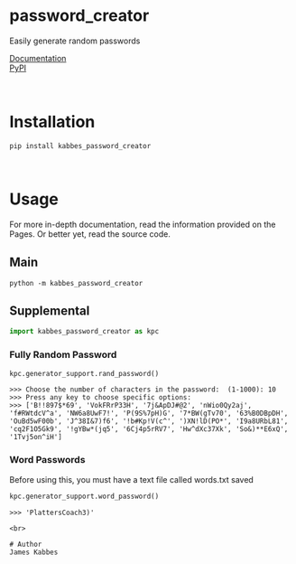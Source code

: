 # password_creator
Easily generate random passwords

[Documentation](https://jameskabbes.github.io/password_creator)<br>
[PyPI](https://pypi.org/project/kabbes-password-creator)

<br> 

# Installation
`pip install kabbes_password_creator`

<br>

# Usage
For more in-depth documentation, read the information provided on the Pages. Or better yet, read the source code.

## Main

```
python -m kabbes_password_creator
```

## Supplemental

```python
import kabbes_password_creator as kpc
```

### Fully Random Password
```python 
kpc.generator_support.rand_password()
```
```
>>> Choose the number of characters in the password:  (1-1000): 10
>>> Press any key to choose specific options:
>>> ['B!!897$*69', 'VokFRrP33H', '7j&ApDJ#@2', 'nWio0Qy2aj', 'f#RWtdcV^a', 'NW6a8UwF7!', 'P(9S%7pH)G', '7*BW(gTv70', '63%B0DBpDH', 'OuBd5wF00b', 'J^38I&7)f6', '!b#Kp!V(c^', ')XN!lD(PO*', 'I9a8URbL81', 'cq2F1O5Gk9', '!gYBw*(jq5', '6Cj4p5rRV7', 'Hw^dXc37Xk', 'So&)**E6xQ', '1Tvj5on^iH']
```

### Word Passwords
Before using this, you must have a text file called words.txt saved

```python 
kpc.generator_support.word_password()
```
```
>>> 'PlattersCoach3)'

<br>

# Author
James Kabbes

